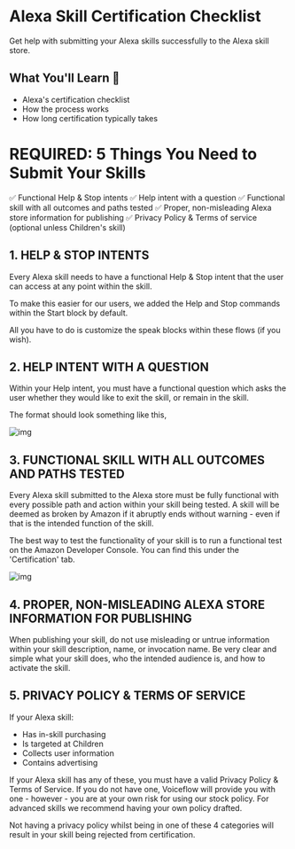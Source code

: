 # Alexa Skill Certification Checklist

Get help with submitting your Alexa skills successfully to the Alexa skill store.

## **What You'll Learn 🧠**

- Alexa's certification checklist
- How the process works
- How long certification typically takes

# **REQUIRED: 5 Things You Need to Submit Your Skills**

✅ Functional Help & Stop intents ✅ Help intent with a question ✅ Functional skill with all outcomes and paths tested ✅ Proper, non-misleading Alexa store information for publishing ✅ Privacy Policy & Terms of service (optional unless Children's skill) 

## **1. HELP & STOP INTENTS**

Every Alexa skill needs to have a functional Help & Stop intent that the user can access at any point within the skill. 

To make this easier for our users, we added the Help and Stop commands within the Start block by default. 

All you have to do is customize the speak blocks within these flows (if you wish). 

## **2. HELP INTENT WITH A QUESTION**

Within your Help intent, you must have a functional question which asks the user whether they would like to exit the skill, or remain in the skill.

The format should look something like this,

 ![img](https://cdn.zappy.app/8e6ee8bf655e6e52c454ff15a71fa389.png)


## **3. FUNCTIONAL SKILL WITH ALL OUTCOMES AND PATHS TESTED**

Every Alexa skill submitted to the Alexa store must be fully functional with every possible path and action within your skill being tested. A skill will be deemed as broken by Amazon if it abruptly ends without warning - even if that is the intended function of the skill.

The best way to test the functionality of your skill is to run a functional test on the Amazon Developer Console. You can find this under the 'Certification' tab.

![img](https://downloads.intercomcdn.com/i/o/113032933/e2b099269e85ebb67f72a49e/Screen+Shot+2019-04-02+at+11.11.04+AM.png)


## **4. PROPER, NON-MISLEADING ALEXA STORE INFORMATION FOR PUBLISHING**

When publishing your skill, do not use misleading or untrue information within your skill description, name, or invocation name. Be very clear and simple what your skill does, who the intended audience is, and how to activate the skill. 

## **5. PRIVACY POLICY & TERMS OF SERVICE**

If your Alexa skill:

- Has in-skill purchasing
- Is targeted at Children
- Collects user information
- Contains advertising

If your Alexa skill has any of these, you must have a valid Privacy Policy & Terms of Service. If you do not have one, Voiceflow will provide you with one - however - you are at your own risk for using our stock policy. For advanced skills we recommend having your own policy drafted. 

Not having a privacy policy whilst being in one of these 4 categories will result in your skill being rejected from certification.
